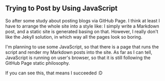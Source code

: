 ## Trying to Post by Using JavaScript

So after some study about posting blogs via GitHub Page. I think at least I have to arrange the whole site into a style like: I simply write a Markdown post, and a static site is generated basing on that. 
However, I really don't like the Jekyll solution, in which way all the pages look so boring.  

I'm planning to use some JavaScript, so that there is a page that runs the script and render my Markdown posts into the site. As far as I can tell, JavaScript is running on user's browser, so that it is still following the GitHub Page static philosophy.

If you can see this, that means I succeeded :D